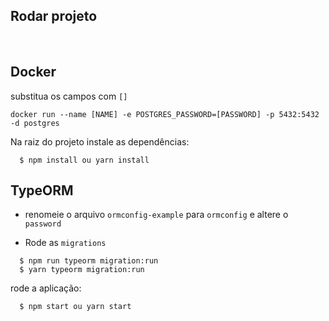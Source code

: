## **Rodar projeto**

<br />

## Docker

substitua os campos com `[]`

```
docker run --name [NAME] -e POSTGRES_PASSWORD=[PASSWORD] -p 5432:5432 -d postgres
```

Na raiz do projeto instale as dependências:

```
  $ npm install ou yarn install
```

## TypeORM

- renomeie o arquivo `ormconfig-example` para `ormconfig` e altere o `password`

- Rode as `migrations`
```
  $ npm run typeorm migration:run
  $ yarn typeorm migration:run
```

rode a aplicação:

```
  $ npm start ou yarn start
```
